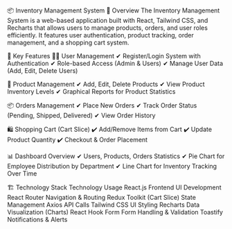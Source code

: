 📦 Inventory Management System
🚀 Overview
The Inventory Management System is a web-based application built with React, Tailwind CSS, and Recharts that allows users to manage products, orders, and user roles efficiently. It features user authentication, product tracking, order management, and a shopping cart system.

🎯 Key Features
🧑‍💼 User Management
✔ Register/Login System with Authentication
✔ Role-based Access (Admin & Users)
✔ Manage User Data (Add, Edit, Delete Users)

🛒 Product Management
✔ Add, Edit, Delete Products
✔ View Product Inventory Levels
✔ Graphical Reports for Product Statistics

📦 Orders Management
✔ Place New Orders
✔ Track Order Status (Pending, Shipped, Delivered)
✔ View Order History

🛍 Shopping Cart (Cart Slice)
✔ Add/Remove Items from Cart
✔ Update Product Quantity
✔ Checkout & Order Placement

📊 Dashboard Overview
✔ Users, Products, Orders Statistics
✔ Pie Chart for Employee Distribution by Department
✔ Line Chart for Inventory Tracking Over Time

🏗 Technology Stack
Technology	Usage
React.js	Frontend UI Development
React Router	Navigation & Routing
Redux Toolkit (Cart Slice)	State Management
Axios	API Calls
Tailwind CSS	UI Styling
Recharts	Data Visualization (Charts)
React Hook Form	Form Handling & Validation
Toastify	Notifications & Alerts
